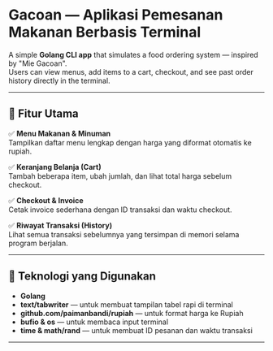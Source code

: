 # Gacoan — Aplikasi Pemesanan Makanan Berbasis Terminal

A simple **Golang CLI app** that simulates a food ordering system — inspired by "Mie Gacoan".  
Users can view menus, add items to a cart, checkout, and see past order history directly in the terminal.

---

## 🚀 Fitur Utama

✅ **Menu Makanan & Minuman**  
Tampilkan daftar menu lengkap dengan harga yang diformat otomatis ke rupiah.

✅ **Keranjang Belanja (Cart)**  
Tambah beberapa item, ubah jumlah, dan lihat total harga sebelum checkout.

✅ **Checkout & Invoice**  
Cetak invoice sederhana dengan ID transaksi dan waktu checkout.

✅ **Riwayat Transaksi (History)**  
Lihat semua transaksi sebelumnya yang tersimpan di memori selama program berjalan.

---

## 🧰 Teknologi yang Digunakan

- **Golang**
- **text/tabwriter** — untuk membuat tampilan tabel rapi di terminal
- **github.com/paimanbandi/rupiah** — untuk format harga ke Rupiah
- **bufio & os** — untuk membaca input terminal
- **time & math/rand** — untuk membuat ID pesanan dan waktu transaksi

---
